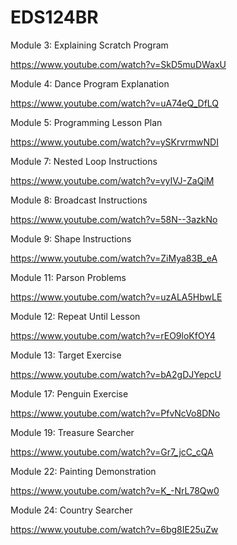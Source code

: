 # EDS124BR

Module 3: Explaining Scratch Program

https://www.youtube.com/watch?v=SkD5muDWaxU

Module 4: Dance Program Explanation 

https://www.youtube.com/watch?v=uA74eQ_DfLQ

Module 5: Programming Lesson Plan

https://www.youtube.com/watch?v=ySKrvrmwNDI

Module 7: Nested Loop Instructions

https://www.youtube.com/watch?v=vyIVJ-ZaQiM

Module 8: Broadcast Instructions

https://www.youtube.com/watch?v=58N--3azkNo

Module 9: Shape Instructions

https://www.youtube.com/watch?v=ZiMya83B_eA

Module 11: Parson Problems 

https://www.youtube.com/watch?v=uzALA5HbwLE

Module 12: Repeat Until Lesson

https://www.youtube.com/watch?v=rEO9loKfOY4

Module 13: Target Exercise

https://www.youtube.com/watch?v=bA2gDJYepcU

Module 17: Penguin Exercise

https://www.youtube.com/watch?v=PfvNcVo8DNo

Module 19: Treasure Searcher

https://www.youtube.com/watch?v=Gr7_jcC_cQA

Module 22: Painting Demonstration

https://www.youtube.com/watch?v=K_-NrL78Qw0

Module 24: Country Searcher

https://www.youtube.com/watch?v=6bg8IE25uZw
